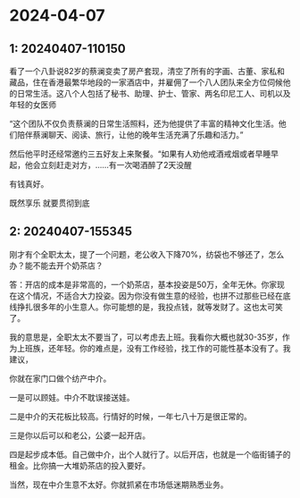 # 2024-04-07

## 1: 20240407-110150

看了一个八卦说82岁的蔡澜变卖了房产套现，清空了所有的字画、古董、家私和藏品，住在香港最繁华地段的一家酒店中，并雇佣了一个八人团队来全方位伺候他的日常生活。这八个人包括了秘书、助理、护士、管家、两名印尼工人、司机以及年轻的女医师

“这个团队不仅负责蔡澜的日常生活照料，还为他提供了丰富的精神文化生活。他们陪伴蔡澜聊天、阅读、旅行，让他的晚年生活充满了乐趣和活力。” 

然后他平时还经常邀约三五好友上来聚餐。“如果有人劝他戒酒戒烟或者早睡早起，他会立刻赶走对方，……有一次喝酒醉了2天没醒

有钱真好。

既然享乐 就要贯彻到底

## 2: 20240407-155345

刚才有个全职太太，提了一个问题，老公收入下降70%，纺袋也不够还了，怎么办？能不能去开个奶茶店？

答：开店的成本是非常高的，一个奶茶店，基本投姿是50万，全年无休。你家现在这个情况，不适合大力投姿。因为你没有做生意的经验，也拼不过那些已经在底线挣扎很多年的小生意人。你可能想的是，我投点钱，就等发财了。这也太可笑了。

我的意思是，全职太太不要当了，可以考虑去上班。我看你大概也就30-35岁，作为上班族，还年轻。你的难点是，没有工作经验，找工作的可能性基本没有了。我建议，

你就在家门口做个纺产中介。

一是可以顾娃。中介不耽误接送娃。

二是中介的天花板比较高。行情好的时候，一年七八十万是很正常的。

三是你以后可以和老公，公婆一起开店。

四是起步成本低。自己做中介，出个人就行了。以后开店，也就是一个临街铺子的租金。比你搞一大堆奶茶店的投入要好。

当然，现在中介生意不太好。你就抓紧在市场低迷期熟悉业务。

